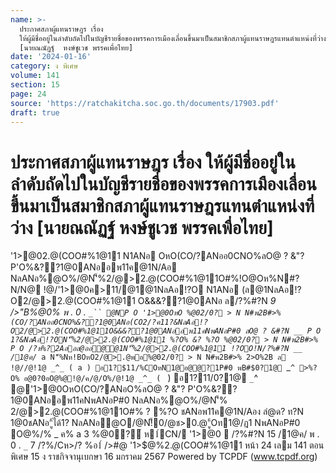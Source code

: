 ```yaml
---
name: >-
  ประกาศสภาผู้แทนราษฎร เรื่อง
  ให้ผู้มีชื่ออยู่ในลำดับถัดไปในบัญชีรายชื่อของพรรคการเมืองเลื่อนขึ้นมาเป็นสมาชิกสภาผู้แทนราษฎรแทนตำแหน่งที่ว่าง
  [นายณณัฏฐ์  หงษ์ชูเวช พรรคเพื่อไทย]
date: '2024-01-16'
category: ง พิเศษ
volume: 141
section: 15
page: 24
source: 'https://ratchakitcha.soc.go.th/documents/17903.pdf'
draft: true
---
```


# ประกาศสภาผู้แทนราษฎร เรื่อง ให้ผู้มีชื่ออยู่ในลำดับถัดไปในบัญชีรายชื่อของพรรคการเมืองเลื่อนขึ้นมาเป็นสมาชิกสภาผู้แทนราษฎรแทนตำแหน่งที่ว่าง [นายณณัฏฐ์  หงษ์ชูเวช พรรคเพื่อไทย]

'1>@02.@(COO#%1@11 N1ANอ OหO(CO/?ANออ0CNO%ลO@ ? &"? P'O%&??1@0ANออพ11ค@1N/Aอ NลANอ%@O%/@N'็%2/@>2.@(COO#%1@11O#%!O@Oห%N#?N/N@ !@/'1>@0ค>11/@1@1NลAอ!?O N1ANอ (ล@1NลAอ!?O2/@>2.@(COO#%1@11 O&&&??1@0ANอ ล/?%#?N _9 />"B%@0% พ . 0 . `_`` @NP O '1>@0OหO %@02/0? > N N#พ2B#>% (CO/?ANออ0CNO%&??1@0ANอ(CO2/?ค11?&NลAอ!?O2/@>2.@(COO#%1@11O&&&??1@0ANออพ11คNพANอP#0 ลO@ ? &#?N __ P O 1?&NลAอ!?ON'็%2/@>2.@(COO#%1@11 %?O% &? %?O %@02/0? > N N#พ2B#>% P O /?ห%?2Aออล@ออ@@1N'็%2/@>2.@(COO#%1@11 !?OO!N/?%#?N __ /1@ค/ `_`a N'็%Nห!BOหO2/@>.@พอ%@02/0? > N N#พ2B#>% 2>O%2B ล !@//@!1@ _^_ ( a ) อ1?$11/%COหN1@อ@@?1P#0 พB#$0?1@ `_`^ >%?O% อ@0?0อO@%@!@/ค/@/O%/@!1@ _^_ ( ` ) อ1?$11/%COหN1@อ@@?1P#0 พB#$0?1@ `_`^ @'1>@0OหO(CO/?ANอO%ลO@ ? &"? P'O%&??1@0ANออพ11คNพANอP#0 NลANอ%@O%/@N'็% 2/@>2.@(COO#%1@11O#% ? %?O ชANอพ11ค@1N/Aอง ลํ@ด? ท?N 1@0ชANอ"ู้ได้1? NลANอ@O/@N!็0/@ช>0.@"ู้Oท1@/ฎ1 NพANอP#0 O@%/% _ ค% a 3 %@0?์ ห1์CN/ '1>@0  /?%#?N 15 /1@ค/ พ . 0 . `_` 7 /?%/Cห>/? %อ1์ />#@ '1>$@%2.@(COO#%1@11 หน้า 24 เลม 141 ตอนพิเศษ 15 ง ราชกิจจานุเบกษา 16 มกราคม 2567 Powered by TCPDF (www.tcpdf.org)
